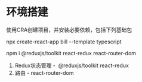 # 环境搭建
>
使用CRA创建项目，并安装必要依赖，包括下列基础包

npx create-react-app bill --template typescript  

npm i @reduxjs/toolkit react-redux react-router-dom  

1. Redux状态管理 -  @reduxjs/toolkit  react-redux
2. 路由 - react-router-dom
